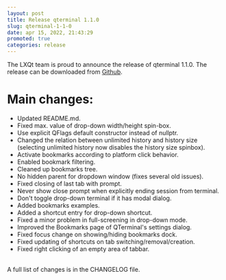 ```yaml
---
layout: post
title: Release qterminal 1.1.0
slug: qterminal-1-1-0
date: apr 15, 2022, 21:43:29
promoted: true
categories: release
---
```

The LXQt team is proud to announce the release of qterminal 1.1.0.
The release can be downloaded from [Github](https://github.com/lxqt/qterminal/releases).

Main changes:
============================
 * Updated README.md.
 * Fixed max. value of drop-down width/height spin-box.
 * Use explicit QFlags default constructor instead of nullptr.
 * Changed the relation between unlimited history and history size
 (selecting unlimited history now disables the history size spinbox).
 * Activate bookmarks according to platform click behavior.
 * Enabled bookmark filtering.
 * Cleaned up bookmarks tree.
 * No hidden parent for dropdown window (fixes several old issues).
 * Fixed closing of last tab with prompt.
 * Never show close prompt when explicitly ending session from terminal.
 * Don't toggle drop-down terminal if it has modal dialog.
 * Added bookmarks examples.
 * Added a shortcut entry for drop-down shortcut.
 * Fixed a minor problem in full-screening in drop-down mode.
 * Improved the Bookmarks page of QTerminal's settings dialog.
 * Fixed focus change on showing/hiding bookmarks dock.
 * Fixed updating of shortcuts on tab switching/removal/creation.
 * Fixed right clicking of an empty area of tabbar.

<br/>
A full list of changes is in the CHANGELOG file.
<br/>
